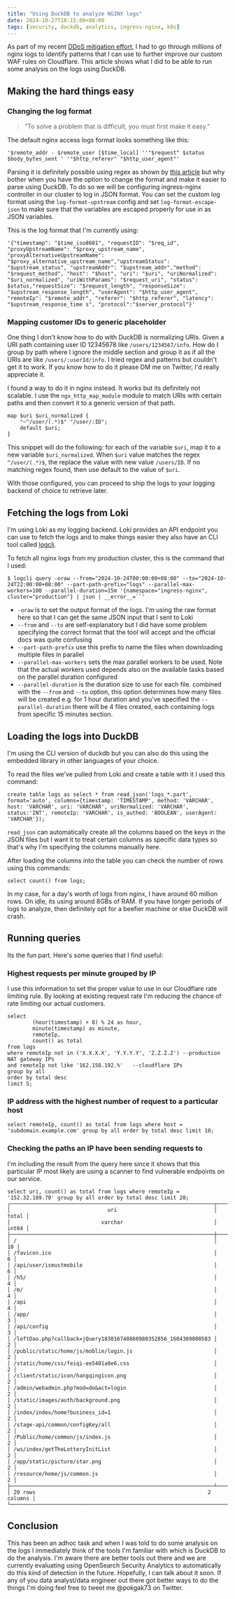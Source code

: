 ```yaml
---
title: "Using DuckDB to analyze NGINX logs"
date: 2024-10-27T18:15:00+08:00
tags: [security, duckdb, analytics, ingress-nginx, k8s]
---
```


As part of my recent [DDoS mitigation effort](https://pokgak.xyz/articles/we-got-ddosed/), I had to go through millions of nginx logs to identify patterns that I can use to further improve our custom WAF rules on Cloudflare. This article shows what I did to be able to run some analysis on the logs using DuckDB.

## Making the hard things easy

### Changing the log format

> "To solve a problem that is difficult, you must first make it easy."

The default nginx access logs format looks something like this:

```
'$remote_addr - $remote_user [$time_local] ''"$request" $status $body_bytes_sent ' '"$http_referer" "$http_user_agent"'
```

Parsing it is definitely possible using regex as shown by [this article](https://www.alibabacloud.com/help/en/sls/user-guide/parse-nginx-logs) but why bother when you have the option to change the format and make it easier to parse using DuckDB. To do so we will be configuring ingress-nginx controller in our cluster to log in JSON format. You can set the custom log format using the `log-format-upstream` config and set `log-format-escape-json` to make sure that the variables are escaped properly for use in as JSON variables.

This is the log format that I'm currently using:
```
'{"timestamp": "$time_iso8601", "requestID": "$req_id", "proxyUpstreamName": "$proxy_upstream_name", "proxyAlternativeUpstreamName": "$proxy_alternative_upstream_name","upstreamStatus": "$upstream_status", "upstreamAddr": "$upstream_addr","method": "$request_method", "host": "$host", "uri": "$uri", "uriNormalized": "$uri_normalized", "uriWithParams": "$request_uri", "status": $status,"requestSize": "$request_length", "responseSize": "$upstream_response_length", "userAgent": "$http_user_agent", "remoteIp": "$remote_addr", "referer": "$http_referer", "latency": "$upstream_response_time s", "protocol":"$server_protocol"}'
```

### Mapping customer IDs to generic placeholder

One thing I don't know how to do with DuckDB is normalizing URIs. Given a URI path containing user ID 12345678 like `/users/1234567/info`. How do I group by path where I ignore the middle section and group it as if all the URIs are like `/users/:userId/info`. I tried regex and patterns but couldn't get it to work. If you know how to do it please DM me on Twitter, I'd really appreciate it.

I found a way to do it in nginx instead. It works but its definitely not scalable. I use the `ngx_http_map_module` module to match URIs with certain paths and then convert it to a generic version of that path.

```
map $uri $uri_normalized {
    "~^/user/(.*)$" "/user/:ID";
    default $uri;
}
```

This snippet will do the following: for each of the variable `$uri`, map it to a new variable `$uri_normalized`. When `$uri` value matches the regex `^/user/(.*)$`, the replace the value with new value `/users/ID`. If no matching regex found, then use default to the value of `$uri`.

With those configured, you can proceed to ship the logs to your logging backend of choice to retrieve later.

## Fetching the logs from Loki

I'm using Loki as my logging backend. Loki provides an API endpoint you can use to fetch the logs and to make things easier they also have an CLI tool called [logcli](https://grafana.com/docs/loki/latest/query/logcli/).

To fetch all nginx logs from my production cluster, this is the command that I used:

```
$ logcli query -oraw --from="2024-10-24T00:00:00+08:00" --to="2024-10-24T22:00:00+08:00" --part-path-prefix="logs" --parallel-max-workers=100 --parallel-duration=15m '{namespace="ingress-nginx", cluster="production"} | json | __error__=``'
```

* `-oraw` is to set the output format of the logs. I'm using the raw format here so that I can get the same JSON input that I sent to Loki
* `--from` and `--to` are self-explanatory but I did have some problem specifying the correct format that the tool will accept and the official docs was quite confusing
* `--part-path-prefix` use this prefix to name the files when downloading multiple files in parallel
* `--parallel-max-workers` sets the max parallel workers to be used. Note that the actual workers used depends also on the available tasks based on the parallel duration configured
* `--parallel-duration` is the duration size to use for each file. combined with the `--from` and `--to` option, this option determines how many files will be created e.g. for 1 hour duration and you've specified the `--parallel-duration` there will be 4 files created, each containing logs from specific 15 minutes section.

## Loading the logs into DuckDB

I'm using the CLI version of duckdb but you can also do this using the embedded library in other languages of your choice.

To read the files we've pulled from Loki and create a table with it I used this command:

```
create table logs as select * from read_json('logs_*.part', format='auto', columns={timestamp: 'TIMESTAMP', method: 'VARCHAR', host: 'VARCHAR', uri: 'VARCHAR', uriNormalized: 'VARCHAR', status:'INT', remoteIp: 'VARCHAR', is_authed: 'BOOLEAN', userAgent: 'VARCHAR'});
```

`read_json` can automatically create all the columns based on the keys in the JSON files but I want it to treat certain columns as specific data types so that's why I'm specifying the columns manually here.

After loading the columns into the table you can check the number of rows using this commands:

```
select count() from logs;
```

In my case, for a day's worth of logs from nginx, I have around 60 million rows. On idle, its using around 8GBs of RAM. If you have longer periods of logs to analyze, then definitely opt for a beefier machine or else DuckDB will crash.

## Running queries

Its the fun part. Here's some queries that I find useful:

### Highest requests per minute grouped by IP

I use this information to set the proper value to use in our Cloudflare rate limiting rule. By looking at existing request rate I'm reducing the chance of rate limiting our actual customers.

```
select
        (hour(timestamp) + 8) % 24 as hour,
        minute(timestamp) as minute,
        remoteIp,
        count() as total
from logs
where remoteIp not in ('X.X.X.X', 'Y.Y.Y.Y', 'Z.Z.Z.Z') --production NAT gateway IPs
and remoteIp not like '162.158.192.%'   --cloudflare IPs
group by all
order by total desc
limit 5;
```

### IP address with the highest number of request to a particular host

```
select remoteIp, count() as total from logs where host = 'subdomain.example.com' group by all order by total desc limit 10;
```

### Checking the paths an IP have been sending requests to

I'm including the result from the query here since it shows that this particular IP most likely are using a scanner to find vulnerable endpoints on our service.

```
select uri, count() as total from logs where remoteIp = '152.32.189.70' group by all order by total desc limit 20;
┌─────────────────────────────────────────────────────────────────┬───────┐
│                               uri                               │ total │
│                             varchar                             │ int64 │
├─────────────────────────────────────────────────────────────────┼───────┤
│ /                                                               │    10 │
│ /favicon.ico                                                    │     6 │
│ /api/user/ismustmobile                                          │     6 │
│ /h5/                                                            │     4 │
│ /m/                                                             │     4 │
│ /api                                                            │     4 │
│ /app/                                                           │     3 │
│ /api/config                                                     │     3 │
│ /leftDao.php?callback=jQuery183016740860980352856_1604309800583 │     2 │
│ /public/static/home/js/moblie/login.js                          │     2 │
│ /static/home/css/feiqi-ee5401a8e6.css                           │     2 │
│ /client/static/icon/hangqingicon.png                            │     2 │
│ /admin/webadmin.php?mod=do&act=login                            │     2 │
│ /static/images/auth/background.png                              │     2 │
│ /index/index/home?business_id=1                                 │     2 │
│ /stage-api/common/configKey/all                                 │     2 │
│ /Public/home/common/js/index.js                                 │     2 │
│ /ws/index/getTheLotteryInitList                                 │     2 │
│ /app/static/picture/star.png                                    │     2 │
│ /resource/home/js/common.js                                     │     2 │
├─────────────────────────────────────────────────────────────────┴───────┤
│ 20 rows                                                       2 columns │
└─────────────────────────────────────────────────────────────────────────┘
```

## Conclusion

This has been an adhoc task and when I was told to do some analysis on the logs I immediately think of the tools I'm familiar with which is DuckDB to do the analysis. I'm aware there are better tools out there and we are currently evaluating using OpenSearch Security Analytics to automatically do this kind of detection in the future. Hopefully, I can talk about it soon. If any of you data analyst/data engineer out there got better ways to do the things I'm doing feel free to tweet me @pokgak73 on Twitter.